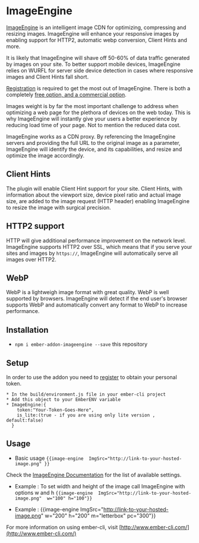 # ImageEngine

[ImageEngine](https://web.wurfl.io/?utm_source=npmjs.com&utm_medium=page&utm_term=ember-addon&utm_campaign=ember-addon#image-engine) is an intelligent image CDN for optimizing, compressing and resizing images. ImageEngine will enhance your responsive images by enabling support for HTTP2, automatic webp conversion, Client Hints and more.

It is likely that ImageEngine will shave off 50-60% of data traffic generated by images on your site. To better support mobile devices, ImageEngine relies on WURFL for server side device detection in cases where responsive images and Client Hints fall short.

[Registration](https://scientiamobile.com/imageengine/signup?utm_source=npmjs.com&utm_medium=page&utm_term=ember-addon&utm_campaign=ember-addon#imageengine-lite) is required to get the most out of ImageEngine. There is both a completely [free option, and a commercial option](http://www.scientiamobile.com/page/imageengine?utm_source=npmjs.com&utm_medium=page&utm_term=ember-addon&utm_campaign=ember-addon). 

Images weight is by far the most important challenge to address when optimizing a web page for the plethora of devices on the web today. This is why ImageEngine will instantly give your users a better experience by reducing load time of your page. Not to mention the reduced data cost.

ImageEngine works as a CDN proxy. By referencing the ImageEngine servers and providing the full URL to the original image as a parameter, ImageEngine will identify the device, and its capabilities, and resize and optimize the image accordingly.

## Client Hints

The plugin will enable Client Hint support for your site. Client Hints, with information about the viewport size, device pixel ratio and actual image size, are added to the image request (HTTP header) enabling ImageEngine to resize the image with surgical precision.

## HTTP2 support

HTTP will give additional performance improvement on the network level. ImageEngine supports HTTP2 over SSL, which means that if you serve your sites and images by `https://`, ImageEngine will automatically serve all images over HTTP2.

## WebP

WebP is a lightweigh image format with great quality. WebP is well supported by browsers. ImageEngine will detect if the end user's browser supports WebP and automatically convert any format to WebP to increase performance.

## Installation

* `npm i ember-addon-imageengine --save` this repository

## Setup

In order to use the addon you need to [register](https://scientiamobile.com/imageengine/signup?utm_source=npmjs.com&utm_medium=page&utm_term=ember-addon&utm_campaign=ember-addon#imageengine-lite) to obtain your personal token.

	* In the build/environment.js file in your ember-cli project
	* Add this object to your EmberENV variable
	* ImageEngine:{
        token:"Your-Token-Goes-Here",
        is_lite:(true - if you are using only lite version , default:false)
      }



## Usage

* Basic usage `{{image-engine  ImgSrc="http://link-to-your-hosted-image.png" }}`

Check the [ImageEngine Documentation](https://docs.scientiamobile.com/documentation/image-engine/image-engine-getting-started?utm_source=npmjs.com&utm_medium=page&utm_term=ember-addon&utm_campaign=ember-addon) for the list of available settings.

* Example : To set width and height of the image call ImageEngine with options w and h
`{{image-engine  ImgSrc="http://link-to-your-hosted-image.png"  w="100" h="100"}}`

* Example : {{image-engine ImgSrc="http://link-to-your-hosted-image.png"  w="200" h="200" m="letterbox" pc="300"}}


For more information on using ember-cli, visit [http://www.ember-cli.com/](http://www.ember-cli.com/)
